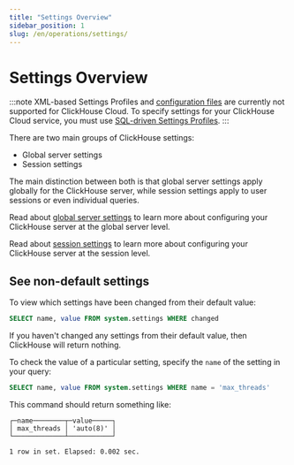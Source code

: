```yaml
---
title: "Settings Overview"
sidebar_position: 1
slug: /en/operations/settings/
---
```


# Settings Overview

:::note
XML-based Settings Profiles and [configuration files](https://clickhouse.com/docs/en/operations/configuration-files) are currently not supported for ClickHouse Cloud. To specify settings for your ClickHouse Cloud service, you must use [SQL-driven Settings Profiles](https://clickhouse.com/docs/en/operations/access-rights#settings-profiles-management).
:::

There are two main groups of ClickHouse settings:

- Global server settings
- Session settings

The main distinction between both is that global server settings apply globally for the ClickHouse server, while session settings apply to user sessions or even individual queries.

Read about [global server settings](/docs/en/operations/server-configuration-parameters/settings.md) to learn more about configuring your ClickHouse server at the global server level.

Read about [session settings](/docs/en/operations/settings/settings-query-level.md) to learn more about configuring your ClickHouse server at the session level.

## See non-default settings

To view which settings have been changed from their default value:

```sql
SELECT name, value FROM system.settings WHERE changed
```

If you haven't changed any settings from their default value, then ClickHouse will return nothing.

To check the value of a particular setting, specify the `name` of the setting in your query:

```sql
SELECT name, value FROM system.settings WHERE name = 'max_threads'
```

This command should return something like:

```response
┌─name────────┬─value─────┐
│ max_threads │ 'auto(8)' │
└─────────────┴───────────┘

1 row in set. Elapsed: 0.002 sec.
```
